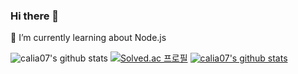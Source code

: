 ### Hi there 👋
🌱 I’m currently learning about Node.js

![calia07's github stats](https://github-readme-stats.vercel.app/api?username=calia07&show_icons=true)
[![Solved.ac 프로필](http://mazassumnida.wtf/api/v2/generate_badge?boj={caliaksh})](https://solved.ac/{caliaksh})
[![calia07's github stats](https://github-readme-stats.vercel.app/api/top-langs/?username=calia07&show_icons=true&hide_border=true&title_color=004386&icon_color=004386&layout=compact)](https://github.com/calia07)

<!--
**calia07/calia07** is a ✨ _special_ ✨ repository because its `README.md` (this file) appears on your GitHub profile.

Here are some ideas to get you started:

- 🔭 I’m currently working on ...
- 🌱 I’m currently learning ...
- 👯 I’m looking to collaborate on ...
- 🤔 I’m looking for help with ...
- 💬 Ask me about ...
- 📫 How to reach me: ...
- 😄 Pronouns: ...
- ⚡ Fun fact: ...
-->
